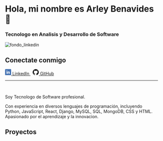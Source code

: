 ### <h1>Hola, mi nombre es Arley Benavides 👋</h1>

<h3>Tecnologo en Analisis y Desarrollo de Software</h3>

![fondo_linkedin](https://github.com/user-attachments/assets/648e2fd9-e380-471a-950f-bef8aadcc91a)

## Conectate conmigo

<div>
  <a href="https://www.linkedin.com/in/arley-benavides-giraldo-615a35291/" target="_blank">
    <img src="https://github.com/ArleyBG/ArleyBG/blob/main/linkedin.png" alt="LinkedIn" style="width: 20px; height: 20px;"> LinkedIn
  </a>&nbsp;
  <a href="https://github.com/ArleyBG/ArleyBG" target="_blank">
    <img src="https://github.com/ArleyBG/ArleyBG/blob/main/github.png" alt="GitHub" style="width: 20px; height: 20px;"> GitHub
  </a><hr></hr>
</div>

</br>

<p>Soy Tecnologo de Software profesional.<p> 
Con experiencia en diversos lenguajes de programación, incluyendo Python, JavaScript, React, Django, MySQL, SQL, MongoDB, CSS y HTML. Apasionado por el aprendizaje y la innovacion.

</br>

## Proyectos

<!--
**ArleyBG/ArleyBG** is a ✨ _special_ ✨ repository because its `README.md` (this file) appears on your GitHub profile.

Here are some ideas to get you started:

- 🔭 I’m currently working on ...
- 🌱 I’m currently learning ...
- 👯 I’m looking to collaborate on ...
- 🤔 I’m looking for help with ...
- 💬 Ask me about ...
- 📫 How to reach me: ...
- 😄 Pronouns: ...
- ⚡ Fun fact: ...
-->
